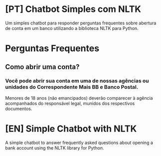 # [PT] Chatbot Simples com NLTK

Um simples chatbot para responder perguntas frequentes sobre abertura de conta em um banco utilizando a biblioteca NLTK para Python. 

# Perguntas Frequentes

## Como abrir uma conta?

### Você pode abrir sua conta em uma de nossas agências ou unidades do Correspondente Mais BB e Banco Postal. 
Menores de 18 anos (não emancipados) deverão comparecer à agência acompanhados do responsável legal, munidos dos respectivos documentos. 


# [EN] Simple Chatbot with NLTK

A simple chatbot to answer frequently asked questions about opening a bank account using the NLTK library for Python.
